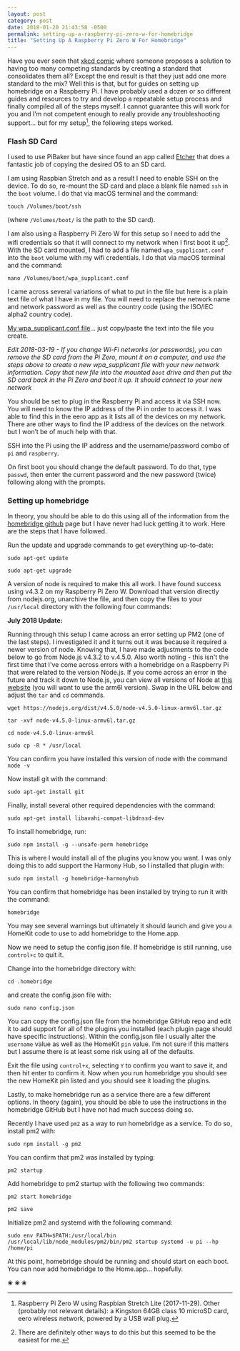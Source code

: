 ```yaml
---
layout: post
category: post
date: 2018-01-20 21:43:58 -0500
permalink: setting-up-a-raspberry-pi-zero-w-for-homebridge
title: "Setting Up A Raspberry Pi Zero W For Homebridge"
---
```


Have you ever seen that [xkcd comic](https://xkcd.com/927/) where someone proposes a solution to having too many competing standards by creating a standard that consolidates them all? Except the end result is that they just add one more standard to the mix? Well this is that, but for guides on setting up homebridge on a Raspberry Pi. I have probably used a dozen or so different guides and resources to try and develop a repeatable setup process and finally compiled all of the steps myself. I cannot guarantee this will work for you and I’m not competent enough to really provide any troubleshooting support... but for my setup[^1-home], the following steps worked.

### Flash SD Card

I used to use PiBaker but have since found an app called [Etcher](https://etcher.io) that does a fantastic job of copying the desired OS to an SD card.  

I am using Raspbian Stretch and as a result I need to enable SSH on the device. To do so, re-mount the SD card and place a blank file named `ssh` in the `boot` volume. I do that via macOS terminal and the command: 

`touch /Volumes/boot/ssh` 

(where `/Volumes/boot/` is the path to the SD card).

I am also using a Raspberry Pi Zero W for this setup so I need to add the wifi credentials so that it will connect to my network when I first boot it up[^2-home]. With the SD card mounted, I had to add a file named `wpa_supplicant.conf` into the `boot` volume with my wifi credentials. I do that via macOS terminal and the command: 

`nano /Volumes/boot/wpa_supplicant.conf`  

I came across several variations of what to put in the file but here is a plain text file of what I have in my file. You will need to replace the network name and network password as well as the country code (using the ISO/IEC alpha2 country code).  

[My wpa_supplicant.conf file](http://jonkit.ca/cdn/files/wpa_supplicant.conf.txt)... just copy/paste the text into the file you create.

*Edit 2018-03-19 - If you change Wi-Fi networks (or passwords), you can remove the SD card from the Pi Zero, mount it on a computer, and use the steps above to create a new wpa_supplicant file with your new network information. Copy that new file into the mounted `boot` drive and then put the SD card back in the Pi Zero and boot it up. It should connect to your new network*

You should be set to plug in the Raspberry Pi and access it via SSH now. You will need to know the IP address of the Pi in order to access it. I was able to find this in the eero app as it lists all of the devices on my network. There are other ways to find the IP address of the devices on the network but I won’t be of much help with that. 

SSH into the Pi using the IP address and the username/password combo of `pi` and `raspberry`.

On first boot you should change the default password. To do that, type `passwd`, then enter the current password and the new password (twice) following along with the prompts. 

### Setting up homebridge

In theory, you should be able to do this using all of the information from the [homebridge github](https://github.com/nfarina/homebridge) page but I have never had luck getting it to work. Here are the steps that I have followed.

Run the update and upgrade commands to get everything up-to-date:  

`sudo apt-get update`

`sudo apt-get upgrade`

A version of node is required to make this all work. I have found success using v4.3.2 on my Raspberry Pi Zero W. Download that version directly from nodejs.org, unarchive the file, and then copy the files to your `/usr/local` directory with the following four commands:  

**July 2018 Update:**  

Running through this setup I came across an error setting up PM2 (one of the last steps). I investigated it and it turns out it was because it required a newer version of node. Knowing that, I have made adjustments to the code below to go from Node.js v4.3.2 to v.4.5.0. Also worth noting - this isn't the first time that I've come across errors with a homebridge on a Raspberry Pi that were related to the version Node.js. If you come across an error in the future and track it down to Node.js, you can view all versions of Node at [this website](https://nodejs.org/dist/) (you will want to use the arm6l version). Swap in the URL below and adjust the `tar` and `cd` commands.

`wget https://nodejs.org/dist/v4.5.0/node-v4.5.0-linux-armv6l.tar.gz` 

`tar -xvf node-v4.5.0-linux-armv6l.tar.gz` 

`cd node-v4.5.0-linux-armv6l`

`sudo cp -R * /usr/local`


You can confirm you have installed this version of node with the command `node -v`

Now install git with the command: 

`sudo apt-get install git`

Finally, install several other required dependencies with the command: 

`sudo apt-get install libavahi-compat-libdnssd-dev`

To install homebridge, run: 

`sudo npm install -g --unsafe-perm homebridge`

This is where I would install all of the plugins you know you want. I was only doing this to add support the Harmony Hub, so I installed that plugin with: 

`sudo npm install -g homebridge-harmonyhub`

You can confirm that homebridge has been installed by trying to run it with the command: 

`homebridge`

You may see several warnings but ultimately it should launch and give you a HomeKit code to use to add homebridge to the Home.app.

Now we need to setup the config.json file. If homebridge is still running, use `control+c` to quit it. 

Change into the homebridge directory with: 

`cd .homebridge`

and create the config.json file with: 

`sudo nano config.json`

You can copy the config.json file from the homebridge GitHub repo and edit it to add support for all of the plugins you installed (each plugin page should have specific instructions). Within the config.json file I usually alter the `username` value as well as the HomeKit `pin` value. I’m not sure if this matters but I assume there is at least some risk using all of the defaults.  

Exit the file using `control+x`, selecting `Y` to confirm you want to save it, and then hit enter to confirm it. Now when you run homebridge you should see the new HomeKit pin listed and you should see it loading the plugins.  

Lastly, to make homebridge run as a service there are a few different options. In theory (again), you should be able to use the instructions in the homebridge GitHub but I have not had much success doing so. 

Recently I have used `pm2` as a way to run homebridge as a service. To do so, install pm2 with: 

`sudo npm install -g pm2`

You can confirm that pm2 was installed by typing: 

`pm2 startup`

Add homebridge to pm2 startup with the following two commands:

`pm2 start homebridge` 

`pm2 save`

Initialize pm2 and systemd with the following command:  

`sudo env PATH=$PATH:/usr/local/bin /usr/local/lib/node_modules/pm2/bin/pm2 startup systemd -u pi --hp /home/pi`

At this point, homebridge should be running and should start on each boot. You can now add homebridge to the Home.app... hopefully.

<p class="separator">&#10048; &#10048; &#10048;</p>

[^1-home]: Raspberry Pi Zero W using Raspbian Stretch Lite (2017-11-29). Other (probably not relevant details): a Kingston 64GB class 10 microSD card, eero wireless network, powered by a USB wall plug.

[^2-home]: There are definitely other ways to do this but this seemed to be the easiest for me.
